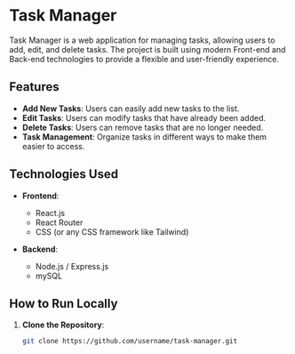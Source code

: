 # Task Manager

Task Manager is a web application for managing tasks, allowing users to add, edit, and delete tasks. The project is built using modern Front-end and Back-end technologies to provide a flexible and user-friendly experience.

## Features
- **Add New Tasks**: Users can easily add new tasks to the list.
- **Edit Tasks**: Users can modify tasks that have already been added.
- **Delete Tasks**: Users can remove tasks that are no longer needed.
- **Task Management**: Organize tasks in different ways to make them easier to access.

## Technologies Used
- **Frontend**:
  - React.js
  - React Router
  - CSS (or any CSS framework like Tailwind)

- **Backend**:
  - Node.js / Express.js
  - mySQL

## How to Run Locally
1. **Clone the Repository**:
   ```bash
   git clone https://github.com/username/task-manager.git
